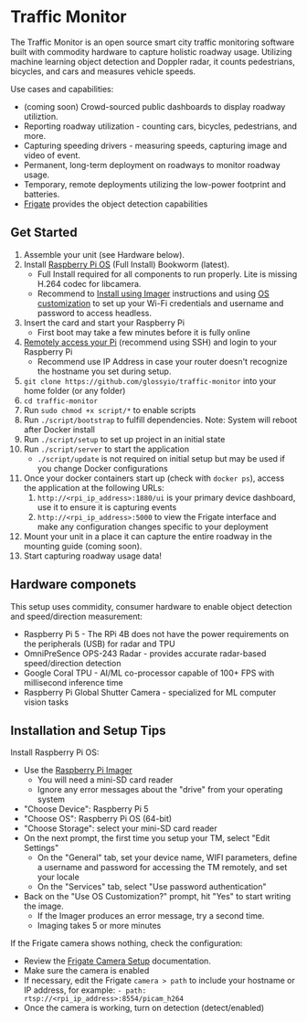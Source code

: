 # Traffic Monitor
The Traffic Monitor is an open source smart city traffic monitoring software built with commodity hardware to capture holistic roadway usage. Utilizing machine learning object detection and Doppler radar, it counts pedestrians, bicycles, and cars and measures vehicle speeds.

Use cases and capabilities:
- (coming soon) Crowd-sourced public dashboards to display roadway utiliztion.
- Reporting roadway utilization - counting cars, bicycles, pedestrians, and more.
- Capturing speeding drivers - measuring speeds, capturing image and video of event.
- Permanent, long-term deployment on roadways to monitor roadway usage.
- Temporary, remote deployments utilizing the low-power footprint and batteries.
-  [Frigate](https://github.com/blakeblackshear/frigate) provides the object detection capabilities

## Get Started
1. Assemble your unit (see Hardware below).
1. Install [Raspberry Pi OS](https://www.raspberrypi.com/software/) (Full Install) Bookworm (latest). 
    - Full Install required for all components to run properly. Lite is missing H.264 codec for libcamera.
    - Recommend to [Install using Imager](https://www.raspberrypi.com/documentation/computers/getting-started.html#install-using-imager) instructions and using [OS customization](https://www.raspberrypi.com/documentation/computers/getting-started.html#advanced-options) to set up your Wi-Fi credentials and username and password to access headless.
1. Insert the card and start your Raspberry Pi
    - First boot may take a few minutes before it is fully online
1. [Remotely access your Pi](https://www.raspberrypi.com/documentation/computers/remote-access.html#introduction-to-remote-access) (recommend using SSH) and login to your Raspberry Pi
    - Recommend use IP Address in case your router doesn't recognize the hostname you set during setup.
1. `git clone https://github.com/glossyio/traffic-monitor` into your home folder (or any folder)
1. `cd traffic-monitor` 
1. Run `sudo chmod +x script/*` to enable scripts
1. Run `./script/bootstrap` to fulfill dependencies. Note: System will reboot after Docker install
1. Run `./script/setup` to set up project in an initial state
1. Run `./script/server` to start the application
    - `./script/update` is not required on initial setup but may be used if you change Docker configurations
1. Once your docker containers start up (check with `docker ps`), access the application at the following URLs:
    1. `http://<rpi_ip_address>:1880/ui` is your primary device dashboard, use it to ensure it is capturing events
    1. `http://<rpi_ip_address>:5000` to view the Frigate interface and make any configuration changes specific to your deployment
1. Mount your unit in a place it can capture the entire roadway in the mounting guide (coming soon).
1. Start capturing roadway usage data!

## Hardware componets
This setup uses commidity, consumer hardware to enable object detection and speed/direction measurement:

- Raspberry Pi 5 - The RPi 4B does not have the power requirements on the peripherals (USB) for radar and TPU
- OmniPreSence OPS-243 Radar - provides accurate radar-based speed/direction detection
- Google Coral TPU - AI/ML co-processor capable of 100+ FPS with millisecond inference time
- Raspberry Pi Global Shutter Camera - specialized for ML computer vision tasks

## Installation and Setup Tips
Install Raspberry Pi OS:
   - Use the [Raspberry Pi Imager](https://www.raspberrypi.com/software/)
     - You will need a mini-SD card reader
     - Ignore any error messages about the "drive" from your operating system
   - "Choose Device": Raspberry Pi 5
   - "Choose OS": Raspberry Pi OS (64-bit)
   - "Choose Storage": select your mini-SD card reader
   - On the next prompt, the first time you setup your TM, select "Edit Settings"
     - On the "General" tab, set your device name, WIFI parameters, define a username and password for accessing the TM remotely, and set your locale
     - On the "Services" tab, select "Use password authentication"
   - Back on the "Use OS Customization?" prompt, hit "Yes" to start writing the image.
     - If the Imager produces an error message, try a second time.
     - Imaging takes 5 or more minutes

If the Frigate camera shows nothing, check the configuration:
   - Review the [Frigate Camera Setup](https://docs.frigate.video/frigate/camera_setup) documentation.
   - Make sure the camera is enabled
   - If necessary, edit the Frigate `camera > path` to include your hostname or IP address, for example: `- path: rtsp://<rpi_ip_address>:8554/picam_h264`
   - Once the camera is working, turn on detection (detect/enabled)